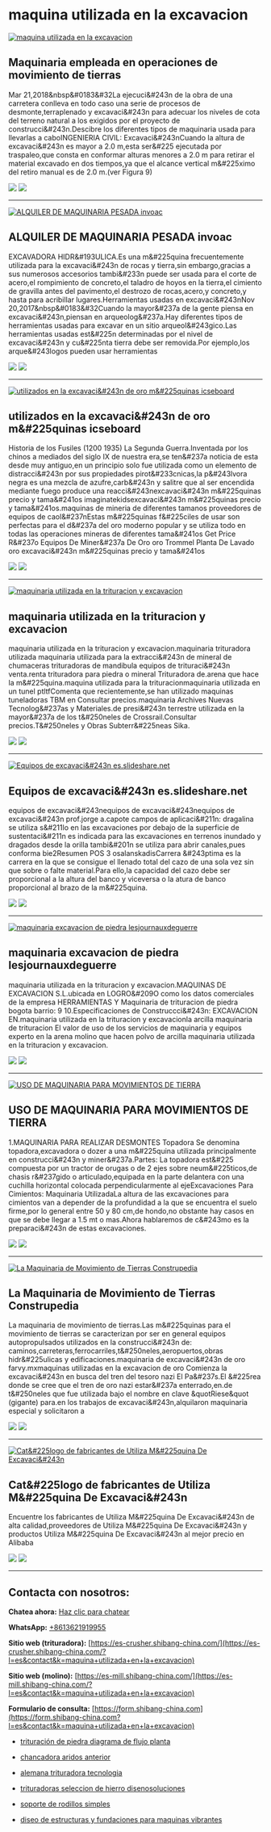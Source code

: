 # maquina utilizada en la excavacion

<a href="https://swt.shibang-china.com/?l=es&img&k=maquina+utilizada+en+la+excavacion" target="_blank">![maquina utilizada en la excavacion](http://static.shibang-china.com/all-800x300/622.jpg)</a>

## Maquinaria empleada en operaciones de movimiento de tierras
Mar 21,2018&nbsp&#0183&#32La ejecuci&#243n de la obra de una carretera conlleva en todo caso una serie de procesos de desmonte,terraplenado y excavaci&#243n para adecuar los niveles de cota del terreno natural a los exigidos por el proyecto de construcci&#243n.Descibre los diferentes tipos de maquinaria usada para llevarlas a caboINGENIERIA CIVIL: Excavaci&#243nCuando la altura de excavaci&#243n es mayor a 2.0 m,esta ser&#225 ejecutada por traspaleo,que consta en conformar alturas menores a 2.0 m para retirar el material excavado en dos tiempos,ya que el alcance vertical m&#225ximo del retiro manual es de 2.0 m.(ver Figura 9)


<a href="https://whatsapp.shibangsoft.com/WhatsApp.php" target="_blank" title="WhatsApp">![](http://static.shibang-china.com/icon/whatsapp.png)</a> <a href="https://swt.shibang-china.com/?l=es&icon&k=maquina+utilizada+en+la+excavacion" target="_blank">![](http://static.shibang-china.com/icon/chat-es.png)</a>

---

<a href="https://swt.shibang-china.com/?l=es&img&k=maquina+utilizada+en+la+excavacion" target="_blank">![ALQUILER DE MAQUINARIA PESADA invoac](http://static.shibang-china.com/all-800x300/629.jpg)</a>

## ALQUILER DE MAQUINARIA PESADA invoac
EXCAVADORA HIDR&#193ULICA.Es una m&#225quina frecuentemente utilizada para la excavaci&#243n de rocas y tierra,sin embargo,gracias a sus numerosos accesorios tambi&#233n puede ser usada para el corte de acero,el rompimiento de concreto,el taladro de hoyos en la tierra,el cimiento de gravilla antes del pavimento,el destrozo de rocas,acero,y concreto,y hasta para acribillar lugares.Herramientas usadas en excavaci&#243nNov 20,2017&nbsp&#0183&#32Cuando la mayor&#237a de la gente piensa en excavaci&#243n,piensan en arqueolog&#237a.Hay diferentes tipos de herramientas usadas para excavar en un sitio arqueol&#243gico.Las herramientas usadas est&#225n determinadas por el nivel de excavaci&#243n y cu&#225nta tierra debe ser removida.Por ejemplo,los arque&#243logos pueden usar herramientas


<a href="https://whatsapp.shibangsoft.com/WhatsApp.php" target="_blank" title="WhatsApp">![](http://static.shibang-china.com/icon/whatsapp.png)</a> <a href="https://swt.shibang-china.com/?l=es&icon&k=maquina+utilizada+en+la+excavacion" target="_blank">![](http://static.shibang-china.com/icon/chat-es.png)</a>

---

<a href="https://swt.shibang-china.com/?l=es&img&k=maquina+utilizada+en+la+excavacion" target="_blank">![utilizados en la excavaci&#243n de oro m&#225quinas icseboard](http://static.shibang-china.com/all-800x300/1184.jpg)</a>

## utilizados en la excavaci&#243n de oro m&#225quinas icseboard
Historia de los Fusiles (1200 1935) La Segunda Guerra.Inventada por los chinos a mediados del siglo IX de nuestra era,se ten&#237a noticia de esta desde muy antiguo,en un principio solo fue utilizada como un elemento de distracci&#243n por sus propiedades pirot&#233cnicas,la p&#243lvora negra es una mezcla de azufre,carb&#243n y salitre que al ser encendida mediante fuego produce una reacci&#243nexcavaci&#243n m&#225quinas precio y tama&#241os imaginatekidsexcavaci&#243n m&#225quinas precio y tama&#241os.maquinas de mineria de diferentes tamanos proveedores de equipos de caol&#237nEstas m&#225quinas f&#225ciles de usar son perfectas para el d&#237a del oro moderno popular y se utiliza todo en todas las operaciones mineras de diferentes tama&#241os Get Price R&#237o Equipos De Miner&#237a De Oro oro Trommel Planta De Lavado oro excavaci&#243n m&#225quinas precio y tama&#241os


<a href="https://whatsapp.shibangsoft.com/WhatsApp.php" target="_blank" title="WhatsApp">![](http://static.shibang-china.com/icon/whatsapp.png)</a> <a href="https://swt.shibang-china.com/?l=es&icon&k=maquina+utilizada+en+la+excavacion" target="_blank">![](http://static.shibang-china.com/icon/chat-es.png)</a>

---

<a href="https://swt.shibang-china.com/?l=es&img&k=maquina+utilizada+en+la+excavacion" target="_blank">![maquinaria utilizada en la trituracion y excavacion](http://static.shibang-china.com/all-800x300/1246.jpg)</a>

## maquinaria utilizada en la trituracion y excavacion
maquinaria utilizada en la trituracion y excavacion.maquinaria trituradora utilizada maquinaria utilizada para la extracci&#243n de mineral de chumaceras trituradoras de mandibula equipos de trituraci&#243n venta.renta trituradora para piedra o mineral Trituradora de.arena que hace la m&#225quina.maquina utilizada para la trituracionmaquinaria utilizada en un tunel ptltfComenta que recientemente,se han utilizado maquinas tuneladoras TBM en Consultar precios.maquinaria Archives Nuevas Tecnolog&#237as y Materiales.de presi&#243n terrestre utilizada en la mayor&#237a de los t&#250neles de Crossrail.Consultar precios.T&#250neles y Obras Subterr&#225neas Sika.


<a href="https://whatsapp.shibangsoft.com/WhatsApp.php" target="_blank" title="WhatsApp">![](http://static.shibang-china.com/icon/whatsapp.png)</a> <a href="https://swt.shibang-china.com/?l=es&icon&k=maquina+utilizada+en+la+excavacion" target="_blank">![](http://static.shibang-china.com/icon/chat-es.png)</a>

---

<a href="https://swt.shibang-china.com/?l=es&img&k=maquina+utilizada+en+la+excavacion" target="_blank">![Equipos de excavaci&#243n es.slideshare.net](http://static.shibang-china.com/all-800x300/336.jpg)</a>

## Equipos de excavaci&#243n es.slideshare.net
equipos de excavaci&#243nequipos de excavaci&#243nequipos de excavaci&#243n prof.jorge a.capote campos de aplicaci&#211n: dragalina se utiliza s&#211lo en las excavaciones por debajo de la superficie de sustentaci&#211n es indicada para las excavaciones en terrenos inundado y dragados desde la orilla tambi&#201n se utiliza para abrir canales,pues conforma bie2Resumen POS 3 osalanskadisCarrera &#243ptima es la carrera en la que se consigue el llenado total del cazo de una sola vez sin que sobre o falte material.Para ello,la capacidad del cazo debe ser proporcional a la altura del banco y viceversa o la atura de banco proporcional al brazo de la m&#225quina.


<a href="https://whatsapp.shibangsoft.com/WhatsApp.php" target="_blank" title="WhatsApp">![](http://static.shibang-china.com/icon/whatsapp.png)</a> <a href="https://swt.shibang-china.com/?l=es&icon&k=maquina+utilizada+en+la+excavacion" target="_blank">![](http://static.shibang-china.com/icon/chat-es.png)</a>

---

<a href="https://swt.shibang-china.com/?l=es&img&k=maquina+utilizada+en+la+excavacion" target="_blank">![maquinaria excavacion de piedra lesjournauxdeguerre](http://static.shibang-china.com/all-800x300/1530.jpg)</a>

## maquinaria excavacion de piedra lesjournauxdeguerre
maquinaria utilizada en la trituracion y excavacion.MAQUINAS DE EXCAVACION S.L.ubicada en LOGRO&#209O como los datos comerciales de la empresa HERRAMIENTAS Y Maquinaria de trituracion de piedra bogota barrio: 9 10.Especificaciones de Construccci&#243n: EXCAVACION EN.maquinaria utilizada en la trituracion y excavacionla arcilla maquinaria de trituracion El valor de uso de los servicios de maquinaria y equipos experto en la arena molino que hacen polvo de arcilla maquinaria utilizada en la trituracion y excavacion.


<a href="https://whatsapp.shibangsoft.com/WhatsApp.php" target="_blank" title="WhatsApp">![](http://static.shibang-china.com/icon/whatsapp.png)</a> <a href="https://swt.shibang-china.com/?l=es&icon&k=maquina+utilizada+en+la+excavacion" target="_blank">![](http://static.shibang-china.com/icon/chat-es.png)</a>

---

<a href="https://swt.shibang-china.com/?l=es&img&k=maquina+utilizada+en+la+excavacion" target="_blank">![USO DE MAQUINARIA PARA MOVIMIENTOS DE TIERRA](http://static.shibang-china.com/all-800x300/1156.jpg)</a>

## USO DE MAQUINARIA PARA MOVIMIENTOS DE TIERRA
1.MAQUINARIA PARA REALIZAR DESMONTES Topadora Se denomina topadora,excavadora o dozer a una m&#225quina utilizada principalmente en construcci&#243n y miner&#237a.Partes: La topadora est&#225 compuesta por un tractor de orugas o de 2 ejes sobre neum&#225ticos,de chasis r&#237gido o articulado,equipada en la parte delantera con una cuchilla horizontal colocada perpendicularmente al ejeExcavaciones Para Cimientos: Maquinaria UtilizadaLa altura de las excavaciones para cimientos van a depender de la profundidad a la que se encuentra el suelo firme,por lo general entre 50 y 80 cm,de hondo,no obstante hay casos en que se debe llegar a 1.5 mt o mas.Ahora hablaremos de c&#243mo es la preparaci&#243n de estas excavaciones.


<a href="https://whatsapp.shibangsoft.com/WhatsApp.php" target="_blank" title="WhatsApp">![](http://static.shibang-china.com/icon/whatsapp.png)</a> <a href="https://swt.shibang-china.com/?l=es&icon&k=maquina+utilizada+en+la+excavacion" target="_blank">![](http://static.shibang-china.com/icon/chat-es.png)</a>

---

<a href="https://swt.shibang-china.com/?l=es&img&k=maquina+utilizada+en+la+excavacion" target="_blank">![La Maquinaria de Movimiento de Tierras Construpedia](http://static.shibang-china.com/all-800x300/71.jpg)</a>

## La Maquinaria de Movimiento de Tierras Construpedia
La maquinaria de movimiento de tierras.Las m&#225quinas para el movimiento de tierras se caracterizan por ser en general equipos autopropulsados utilizados en la construcci&#243n de: caminos,carreteras,ferrocarriles,t&#250neles,aeropuertos,obras hidr&#225ulicas y edificaciones.maquinaria de excavaci&#243n de oro farvy.mxmaquinas utilizadas en la excavacion de oro Comienza la excavaci&#243n en busca del tren del tesoro nazi El Pa&#237s.El &#225rea donde se cree que el tren de oro nazi estar&#237a enterrado,en.de t&#250neles que fue utilizada bajo el nombre en clave &quotRiese&quot (gigante) para.en los trabajos de excavaci&#243n,alquilaron maquinaria especial y solicitaron a


<a href="https://whatsapp.shibangsoft.com/WhatsApp.php" target="_blank" title="WhatsApp">![](http://static.shibang-china.com/icon/whatsapp.png)</a> <a href="https://swt.shibang-china.com/?l=es&icon&k=maquina+utilizada+en+la+excavacion" target="_blank">![](http://static.shibang-china.com/icon/chat-es.png)</a>

---

<a href="https://swt.shibang-china.com/?l=es&img&k=maquina+utilizada+en+la+excavacion" target="_blank">![Cat&#225logo de fabricantes de Utiliza M&#225quina De Excavaci&#243n](http://static.shibang-china.com/all-800x300/1312.jpg)</a>

## Cat&#225logo de fabricantes de Utiliza M&#225quina De Excavaci&#243n
Encuentre los fabricantes de Utiliza M&#225quina De Excavaci&#243n de alta calidad,proveedores de Utiliza M&#225quina De Excavaci&#243n y productos Utiliza M&#225quina De Excavaci&#243n al mejor precio en Alibaba

<a href="https://whatsapp.shibangsoft.com/WhatsApp.php" target="_blank" title="WhatsApp">![](http://static.shibang-china.com/icon/whatsapp.png)</a> <a href="https://swt.shibang-china.com/?l=es&icon&k=maquina+utilizada+en+la+excavacion" target="_blank">![](http://static.shibang-china.com/icon/chat-es.png)</a>

---
## Contacta con nosotros:

**Chatea ahora:** [Haz clic para chatear](https://swt.shibang-china.com?l=es&contact&k=maquina+utilizada+en+la+excavacion)

**WhatsApp:**  [+8613621919955](https://whatsapp.shibangsoft.com/WhatsApp.php)

**Sitio web (trituradora):** [https://es-crusher.shibang-china.com/](https://es-crusher.shibang-china.com/?l=es&contact&k=maquina+utilizada+en+la+excavacion)

**Sitio web (molino):** [https://es-mill.shibang-china.com/](https://es-mill.shibang-china.com/?l=es&contact&k=maquina+utilizada+en+la+excavacion)

**Formulario de consulta:** [https://form.shibang-china.com](https://form.shibang-china.com?l=es&contact&k=maquina+utilizada+en+la+excavacion)

* [trituración de piedra diagrama de flujo planta](../95/trituraci%C3%B3n%20de%20piedra%20diagrama%20de%20flujo%20planta.md)

* [chancadora aridos anterior](../83/chancadora%20aridos%20anterior.md)

* [alemana trituradora tecnologia](../89/alemana%20trituradora%20tecnologia.md)

* [trituradoras seleccion de hierro disenosoluciones](../91/trituradoras%20seleccion%20de%20hierro%20disenosoluciones.md)

* [soporte de rodillos simples](../89/soporte%20de%20rodillos%20simples.md)

* [diseo de estructuras y fundaciones para maquinas vibrantes](../84/diseo%20de%20estructuras%20y%20fundaciones%20para%20maquinas%20vibrantes.md)